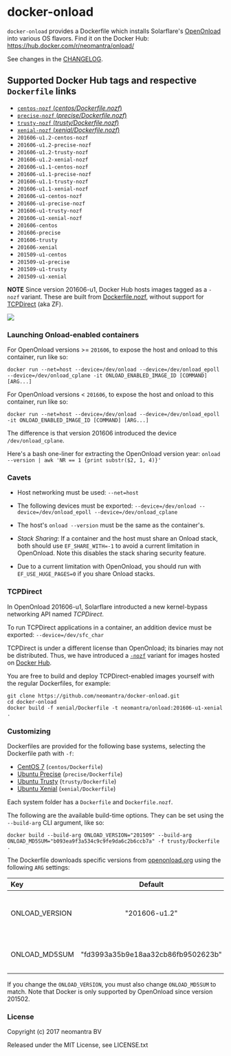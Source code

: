 # docker-onload

`docker-onload` provides a Dockerfile which installs Solarflare's [OpenOnload](http://www.openonload.org/ "OpenOnload") into various OS flavors. Find it on the Docker Hub: https://hub.docker.com/r/neomantra/onload/

See changes in the [CHANGELOG](https://github.com/neomantra/docker-onload/blob/master/CHANGELOG.md).

## Supported Docker Hub tags and respective `Dockerfile` links

- [`centos-nozf` (*centos/Dockerfile.nozf*)](https://github.com/neomantra/docker-onload/blob/master/centos/Dockerfile.nozf)
- [`precise-nozf` (*precise/Dockerfile.nozf*)](https://github.com/neomantra/docker-onload/blob/master/precise/Dockerfile.nozf)
- [`trusty-nozf` (*trusty/Dockerfile.nozf*)](https://github.com/neomantra/docker-onload/blob/master/trusty/Dockerfile.nozf)
- [`xenial-nozf` (*xenial/Dockerfile.nozf*)](https://github.com/neomantra/docker-onload/blob/master/xenial/Dockerfile.nozf)
- `201606-u1.2-centos-nozf`
- `201606-u1.2-precise-nozf`
- `201606-u1.2-trusty-nozf`
- `201606-u1.2-xenial-nozf`
- `201606-u1.1-centos-nozf`
- `201606-u1.1-precise-nozf`
- `201606-u1.1-trusty-nozf`
- `201606-u1.1-xenial-nozf`
- `201606-u1-centos-nozf`
- `201606-u1-precise-nozf`
- `201606-u1-trusty-nozf`
- `201606-u1-xenial-nozf`
- `201606-centos`
- `201606-precise`
- `201606-trusty`
- `201606-xenial`
- `201509-u1-centos`
- `201509-u1-precise`
- `201509-u1-trusty`
- `201509-u1-xenial`

**NOTE** Since version 201606-u1, Docker Hub hosts images tagged as a `-nozf` variant.  These are built from [Dockerfile.nozf](https://github.com/neomantra/docker-onload/blob/master/xenial/Dockerfile.nozf), without support for [TCPDirect](#tcpdirect) (aka ZF).

[![](https://images.microbadger.com/badges/image/neomantra/onload.svg)](http://microbadger.com/images/neomantra/onload "Get your own image badge on microbadger.com")

### Launching Onload-enabled containers

For OpenOnload versions >= `201606`, to expose the host and onload to this container, run like so:
```
docker run --net=host --device=/dev/onload --device=/dev/onload_epoll --device=/dev/onload_cplane -it ONLOAD_ENABLED_IMAGE_ID [COMMAND] [ARG...]
```

For OpenOnload versions < `201606`, to expose the host and onload to this container, run like so:
```
docker run --net=host --device=/dev/onload --device=/dev/onload_epoll -it ONLOAD_ENABLED_IMAGE_ID [COMMAND] [ARG...]
```

The difference is that version 201606 introduced the device `/dev/onload_cplane`.

Here's a bash one-liner for extracting the OpenOnload version year:
`onload --version | awk 'NR == 1 {print substr($2, 1, 4)}'`

### Cavets

 * Host networking must be used: `--net=host`

 * The following devices must be exported: `--device=/dev/onload --device=/dev/onload_epoll --device=/dev/onload_cplane`

 * The host's `onload --version` must be the same as the container's.

 * *Stack Sharing*: If a container and the host must share an Onload stack, both should use `EF_SHARE_WITH=-1` to avoid a current limitation in OpenOnload.  Note this disables the stack sharing security feature.

 * Due to a current limitation with OpenOnload, you should run with `EF_USE_HUGE_PAGES=0` if you share Onload stacks.

### TCPDirect

In OpenOnload 201606-u1, Solarflare introducted a new kernel-bypass networking API named *TCPDirect*.

To run TCPDirect applications in a container, an addition device must be exported:
`--device=/dev/sfc_char`

TCPDirect is under a different license than OpenOnload; its binaries may not be distributed.
Thus, we have introduced a [`-nozf`](https://github.com/neomantra/docker-onload/blob/master/xenial/Dockerfile.nozf)
variant for images hosted on [Docker Hub](https://hub.docker.com/r/neomantra/onload/).

You are free to build and deploy TCPDirect-enabled images yourself with the regular Dockerfiles, for example:

```
git clone https://github.com/neomantra/docker-onload.git
cd docker-onload
docker build -f xenial/Dockerfile -t neomantra/onload:201606-u1-xenial .
```

### Customizing

Dockerfiles are provided for the following base systems, selecting the Dockerfile path with `-f`:

 * [CentOS 7](https://github.com/neomantra/docker-onload/centos/Dockerfile) (`centos/Dockerfile`)
 * [Ubuntu Precise](https://github.com/neomantra/docker-onload/precise/Dockerfile) (`precise/Dockerfile`)
 * [Ubuntu Trusty](https://github.com/neomantra/docker-onload/trusty/Dockerfile) (`trusty/Dockerfile`)
 * [Ubuntu Xenial](https://github.com/neomantra/docker-onload/xenial/Dockerfile) (`xenial/Dockerfile`)

Each system folder has a `Dockerfile` and `Dockerfile.nozf`.
 
The following are the available build-time options. They can be set using the `--build-arg` CLI argument, like so:

```
docker build --build-arg ONLOAD_VERSION="201509" --build-arg ONLOAD_MD5SUM="b093ea9f3a534c9c9fe9da6c2b6ccb7a" -f trusty/Dockerfile .
```

The Dockerfile downloads specific versions from [openonload.org](http://openonload.org "openonload.org") using the following `ARG` settings:

| Key  | Default | Description |
:----- | :-----: |:----------- |
|ONLOAD_VERSION | "201606-u1.2" | The version of OpenOnload to download. |
|ONLOAD_MD5SUM | "fd3993a35b9e18aa32cb86fb9502623b" | The MD5 checksum of the download. |

If you change the `ONLOAD_VERSION`, you must also change `ONLOAD_MD5SUM` to match. Note that Docker is only supported by OpenOnload since version 201502.

### License

Copyright (c) 2017 neomantra BV

Released under the MIT License, see LICENSE.txt
